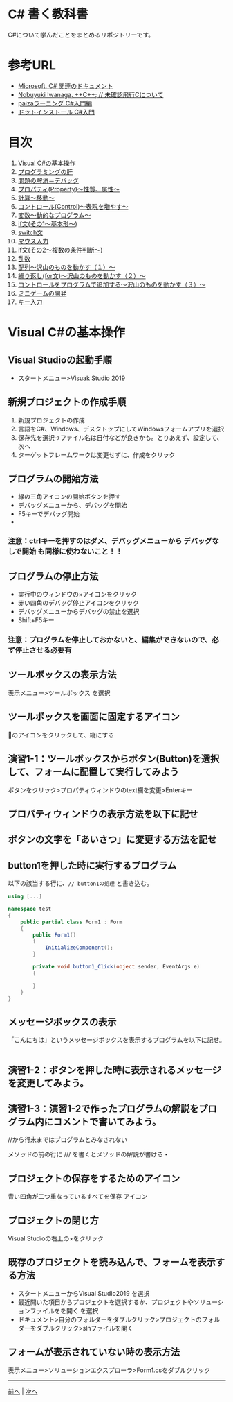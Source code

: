 # C# 書く教科書
C#について学んだことをまとめるリポジトリーです。

# 参考URL
- [Microsoft. C# 関連のドキュメント](https://docs.microsoft.com/ja-jp/dotnet/csharp/)
- [Nobuyuki Iwanaga, ++C++; // 未確認飛行Cについて](http://ufcpp.net/study/csharp/index.html)
- [paizaラーニング C#入門編](https://paiza.jp/works/cs/primer)
- [ドットインストール C#入門](http://dotinstall.com/lessons/basic_csharp)

# 目次
1. [Visual C#の基本操作](01.md)
1. [プログラミングの肝](README.md#%E3%83%97%E3%83%AD%E3%82%B0%E3%83%A9%E3%83%9F%E3%83%B3%E3%82%B0%E3%81%AE%E8%82%9D)
1. [問題の解消＝デバッグ](03.md)
1. [プロパティ(Property)～性質、属性～](04.md)
1. [計算～移動～](05.md)
1. [コントロール(Control)～表現を増やす～](06.md)
1. [変数～動的なプログラム～](07.md)
1. [if文(その1～基本形～)](08.md)
1. [switch文](09.md)
1. [マウス入力](10.md)
1. [if文(その2～複数の条件判断～)](11.md)
1. [乱数](12.md)
1. [配列～沢山のものを動かす（１）～](13.md)
1. [繰り返し(for文)～沢山のものを動かす（２）～](14.md)
1. [コントロールをプログラムで追加する～沢山のものを動かす（３）～](15.md)
1. [ミニゲームの開発](16.md)
1. [キー入力](17.md)

# Visual C#の基本操作
## Visual Studioの起動手順
- スタートメニュー>Visuak Studio 2019


## 新規プロジェクトの作成手順
1. 新規プロジェクトの作成
2. 言語をC#、Windows、デスクトップにしてWindowsフォームアプリを選択
3. 保存先を選択→ファイル名は日付などが良きかも。とりあえず、設定して、次へ
4. ターゲットフレームワークは変更せずに、作成をクリック

## プログラムの開始方法
-  緑の三角アイコンの開始ボタンを押す
- デバッグメニューから、デバッグを開始
- F5キーでデバッグ開始
-

### 注意：ctrlキーを押すのはダメ、デバッグメニューから デバッグなしで開始 も同様に使わないこと！！

## プログラムの停止方法
- 実行中のウィンドウの×アイコンをクリック
- 赤い四角のデバッグ停止アイコンをクリック
- デバッグメニューからデバッグの禁止を選択
- Shift+F5キー

### 注意：プログラムを停止しておかないと、編集ができないので、必ず停止させる必要有

## ツールボックスの表示方法
表示メニュー>ツールボックス を選択


## ツールボックスを画面に固定するアイコン
📌のアイコンをクリックして、縦にする


## 演習1-1：ツールボックスからボタン(Button)を選択して、フォームに配置して実行してみよう
ボタンをクリック>プロパティウィンドウのtext欄を変更>Enterキー

## プロパティウィンドウの表示方法を以下に記せ



## ボタンの文字を「あいさつ」に変更する方法を記せ



## button1を押した時に実行するプログラム
以下の該当する行に、`// button1の処理` と書き込む。

```cs
using [...]

namespace test
{
    public partial class Form1 : Form
    {
        public Form1()
        {
            InitializeComponent();
        }

        private void button1_Click(object sender, EventArgs e)
        {

        }
    }
}
```

## メッセージボックスの表示
「こんにちは」というメッセージボックスを表示するプログラムを以下に記せ。

```cs

```

## 演習1-2：ボタンを押した時に表示されるメッセージを変更してみよう。



## 演習1-3：演習1-2で作ったプログラムの解説をプログラム内にコメントで書いてみよう。

//から行末まではプログラムとみなされない

メソッドの前の行に /// を書くとメソッドの解説が書ける・

## プロジェクトの保存をするためのアイコン

青い四角が二つ重なっているすべてを保存 アイコン


## プロジェクトの閉じ方

Visual Studioの右上の×をクリック

## 既存のプロジェクトを読み込んで、フォームを表示する方法
- スタートメニューからVisual Studio2019 を選択
- 最近開いた項目からプロジェクトを選択するか、プロジェクトやソリューションファイルをを開く を選択
- ドキュメント>自分のフォルダーをダブルクリック>プロジェクトのフォルダーをダブルクリック>slnファイルを開く

## フォームが表示されていない時の表示方法
表示メニュー>ソリューションエクスプローラ>Form1.csをダブルクリック


---

[前へ](01.md) | [次へ](03.md)
